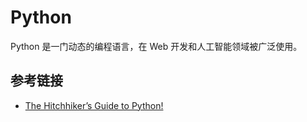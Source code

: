 # Python 

Python 是一门动态的编程语言，在 Web 开发和人工智能领域被广泛使用。

## 参考链接
* [The Hitchhiker’s Guide to Python!](http://docs.python-guide.org/en/latest)
